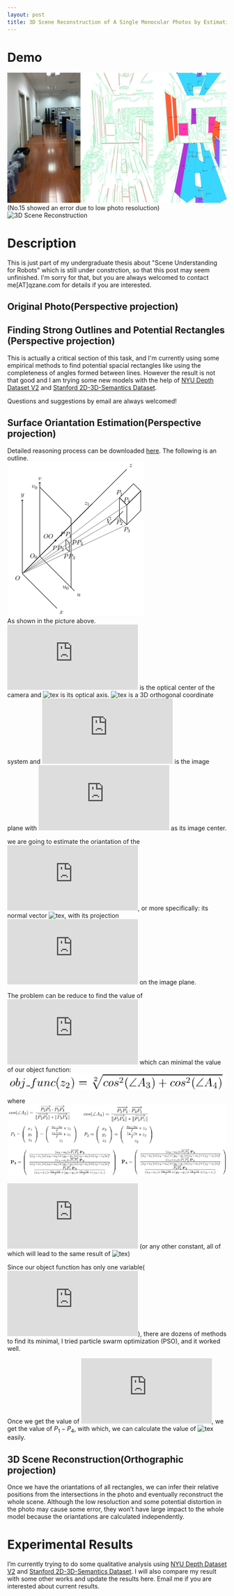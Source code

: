 ```yaml
---
layout: post
title: 3D Scene Reconstruction of A Single Monocular Photos by Estimating the Orientation of Rectangles
---
```


# Demo
![Demo](/images/161208-3d-reconstruction-mix.jpg "Demo")  <br>
(No.15 showed an error due to low photo resoluction) <br>
![3D Scene Reconstruction](/images/161208-3d-reconstruction-3.gif "3D Scene Reconstruction")  <br>

# Description 
This is just part of my undergraduate thesis about "Scene Understanding for Robots" which is still under constrction, so that this post may seem unfinished. I'm sorry for that, but you are always welcomed to contact me[AT]qzane.com for details if you are interested.

## Original Photo(Perspective projection)
## Finding Strong Outlines and Potential Rectangles (Perspective projection)
This is actually a critical section of this task, and I'm currently using some empirical methods to find potential spacial rectangles like using the completeness of angles formed between lines. However the result is not that good and I am trying some new models with the help of [NYU Depth Dataset V2](http://cs.nyu.edu/~silberman/datasets/nyu_depth_v2.html) and [Stanford 2D-3D-Semantics Dataset](http://buildingparser.stanford.edu/dataset.html). <br>

Questions and suggestions by email are always welcomed!

## Surface Oriantation Estimation(Perspective projection)
Detailed reasoning process can be downloaded [here](https://github.com/qzane/qzane.github.io/raw/master/attachments/161208-calculate-orientation-rectangles.pdf "calculate-orientation-rectangles.pdf"). The following is an outline. <br>
![Notations](/images/161208-3d-reconstruction-notation.png "Notations") <br>
As shown in the picture above. ![tex](https://latex.codecogs.com/gif.latex?O) is the optical center of the camera and ![tex](https://latex.codecogs.com/gif.latex?\vec&space;z_1) is its optical axis. ![tex](https://latex.codecogs.com/gif.latex?O_{xyz}) is a 3D orthogonal coordinate system and ![tex](https://latex.codecogs.com/gif.latex?O_0-uv) is the image plane with ![tex](https://latex.codecogs.com/gif.latex?OO) as its image center. <br>

we are going to estimate the oriantation of the ![tex](https://latex.codecogs.com/gif.latex?plane(P_1-P_4)), or more specifically: its normal vector ![tex](https://latex.codecogs.com/gif.latex?\vec&space;V), with its projection ![tex](https://latex.codecogs.com/gif.latex?PP_1-PP_4) on the image plane.  <br>

The problem can be reduce to find the value of ![tex](https://latex.codecogs.com/gif.latex?Z_2) which can minimal the value of our object function: <br>
![object function](/images/161208-3d-reconstruction-objFunction.png "object function") <br>

where <br>
![variables](/images/161208-3d-reconstruction-vars.png "variables") <br>

![tex](https://latex.codecogs.com/gif.latex?Z_1=300) (or any other constant, all of which will lead to the same result of ![tex](https://latex.codecogs.com/gif.latex?\vec&space;V)) <br>

Since our object function has only one variable(![tex](https://latex.codecogs.com/gif.latex?Z_2)), there are dozens of methods to find its minimal, I tried particle swarm optimization (PSO), and it worked well. <br>


Once we get the value of ![tex](https://latex.codecogs.com/gif.latex?Z_2), we get the value of $P_1-P_4$, with which, we can calculate the value of ![tex](https://latex.codecogs.com/gif.latex?\vec&space;V) easily. <br>

## 3D Scene Reconstruction(Orthographic projection)

Once we have the oriantations of all rectangles, we can infer their relative positions from the intersections in the photo and eventually reconstruct the whole scene. Although the low resoluction and some potential distortion in the photo may cause some error, they won’t have large impact to the whole model because the oriantations are calculated independently. <br>

# Experimental Results
I’m currently trying to do some qualitative analysis using [NYU Depth Dataset V2](http://cs.nyu.edu/~silberman/datasets/nyu_depth_v2.html) and [Stanford 2D-3D-Semantics Dataset](http://buildingparser.stanford.edu/dataset.html). I will also compare my result with some other works and update the results here. Email me if you are interested about current results.

